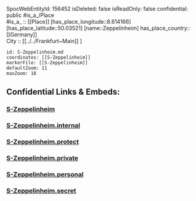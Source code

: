﻿---
location: [50.03521,8.614166] 
type: Station 
mapzoom: [8,18] 
mapmarker: train 
tags:
- geo/station/train
---
SpocWebEntityId: 156452
isDeleted: false
isReadOnly: false
confidential: public
#is_a_/Place  
#is_a_ :: [[Place]] 
[has_place_longitude::8.614166] 
[has_place_latitude::50.03521] 
[name::Zeppelinheim] 
has_place_country:: [[Germany]]  
City :: [[../../Frankfurt~Main]] ] 


```leaflet
id: S-Zeppelinheim.md
coordinates: [[S-Zeppelinheim]] 
markerFile: [[S-Zeppelinheim]] 
defaultZoom: 11 
maxZoom: 18
```


## Confidential Links & Embeds: 

### [S-Zeppelinheim](/_public/Earth/Continent/Europe/Europe~Central/Germany/Germany~West/Hessen/counties~Hessen/Frankfurt~Main/Stations-FFM~S/S-Zeppelinheim.md) 

### [S-Zeppelinheim.internal](/_internal/Earth/Continent/Europe/Europe~Central/Germany/Germany~West/Hessen/counties~Hessen/Frankfurt~Main/Stations-FFM~S/S-Zeppelinheim.internal.md) 

### [S-Zeppelinheim.protect](/_protect/Earth/Continent/Europe/Europe~Central/Germany/Germany~West/Hessen/counties~Hessen/Frankfurt~Main/Stations-FFM~S/S-Zeppelinheim.protect.md) 

### [S-Zeppelinheim.private](/_private/Earth/Continent/Europe/Europe~Central/Germany/Germany~West/Hessen/counties~Hessen/Frankfurt~Main/Stations-FFM~S/S-Zeppelinheim.private.md) 

### [S-Zeppelinheim.personal](/_personal/Earth/Continent/Europe/Europe~Central/Germany/Germany~West/Hessen/counties~Hessen/Frankfurt~Main/Stations-FFM~S/S-Zeppelinheim.personal.md) 

### [S-Zeppelinheim.secret](/_secret/Earth/Continent/Europe/Europe~Central/Germany/Germany~West/Hessen/counties~Hessen/Frankfurt~Main/Stations-FFM~S/S-Zeppelinheim.secret.md) 
